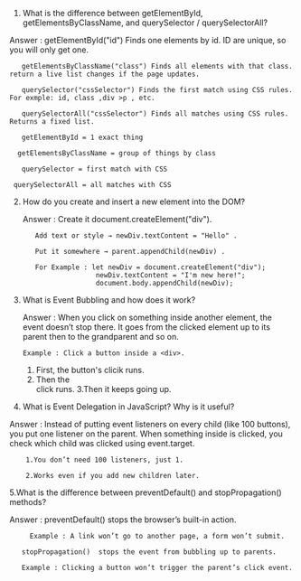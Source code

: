 

1. What is the difference between getElementById, getElementsByClassName, and querySelector / querySelectorAll?

Answer : getElementById("id") Finds one elements by id. ID are unique, so you will only get one.

       getElementsByClassName("class") Finds all elements with that class. return a live list changes if the page updates.

       querySelector("cssSelector") Finds the first match using CSS rules. For exmple: id, class ,div >p , etc.
       
       querySelectorAll("cssSelector") Finds all matches using CSS rules. Returns a fixed list.

       getElementById = 1 exact thing

      getElementsByClassName = group of things by class

       querySelector = first match with CSS

     querySelectorAll = all matches with CSS


2. How do you create and insert a new element into the DOM?

     Answer : Create it  document.createElement("div").

          Add text or style → newDiv.textContent = "Hello" .

          Put it somewhere → parent.appendChild(newDiv) .

          For Example : let newDiv = document.createElement("div");
                         newDiv.textContent = "I'm new here!";
                         document.body.appendChild(newDiv);


3. What is Event Bubbling and how does it work?

    Answer :  When you click on something inside another element, the event doesn’t stop there.
            It goes from the clicked element  up to its parent  then to the grandparent  and so on.

       Example : Click a button inside a <div>.

      1. First, the button's clicik runs.
      2. Then the <div> click runs.
      3.Then it keeps going up.


4. What is Event Delegation in JavaScript? Why is it useful?

Answer : Instead of putting event listeners on every child (like 100 buttons), you put one listener on the parent.
         When something inside is clicked, you check which child was clicked using event.target.

        1.You don’t need 100 listeners, just 1.

        2.Works even if you add new children later.


5.What is the difference between preventDefault() and stopPropagation() methods?

Answer : 
         preventDefault()  stops the browser’s built-in action.

         Example : A link won’t go to another page, a form won’t submit.

       stopPropagation()  stops the event from bubbling up to parents. 

       Example : Clicking a button won’t trigger the parent’s click event.



